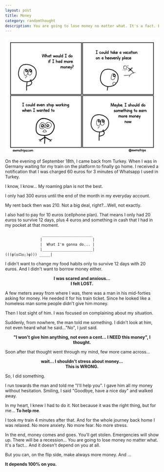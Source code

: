 ```yaml
---
layout: post
title: Money 
category: randomthought
description: You are going to lose money no matter what. It's a fact. But you can  make always more money. And that Depends 100% on you. 
---
```


![money- comic](/images/posts/awmstrips/money.png)


On the evening of September 18th, I came back from Turkey. 
When I was in Germany waiting for my train on the platform to finally go home.
I received a notification that I was charged 60 euros for 3 minutes of Whatsapp I used in Turkey.

I know, I know... My roaming plan is not the best.

I only had 300 euros until the end of the month in my everyday account.

My rent back then was 210. Not a big deal, right?...Well, not exactly. 

I also had to pay for 10 euros (cellphone plan). That means I only had 20 euros to survive 12 days, plus 4 euros and something in cash that I had in my pocket at that moment. 


```
                 _______________________
                |                       |
                |  What I'm gonna do... |
                |_______________________|
(((φ(◎ロ◎;)φ))) _____|
```



I didn't want to change my food habits only to survive 12 days with 20 euros. And I didn't  want to borrow money either. 

**<center> I was scared and anxious...</center>**
**<center> I felt LOST.</center>**


A few meters away from where I was, there was a man in his mid-forties asking for money. He needed it for his train ticket. Since he looked like a homeless man some people didn't give him money.

Then I lost sight of him. I was focused on complaining about my situation. 

Suddenly, from nowhere, the man told me something. I didn't look at him, not even heard what he said..."No", I just said.

**<center>"I won't give him anything, not even a cent... I NEED this money", I thought. </center>**

Soon after that thought went through my mind, few more came across...

**<center> wait... I shouldn't stress about money...</center>**
**<center> This is WRONG.</center>**

So, I did something.

I run towards the man and told me "I'll help you". I gave him all my money without hesitation. Smiling, I said "Goodbye, have a nice day" and walked away.

In my heart, I knew I had to do it. Not because it was the right thing, but for me... **To help me**.

I took my train 4 minutes after that. And for the whole journey back home I was relaxed. No more anxiety. No more fear. No more stress.

In the end, money comes and goes. You'll get stolen. Emergencies will show up. There will be a recession... You are going to lose money no matter what. It's a fact... And it doesn't depend on you at all.


But you can, on the flip side, make always more money. And ...

**It depends 100% on you.** 




